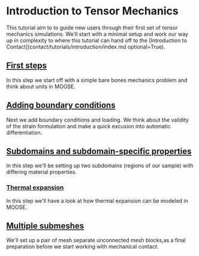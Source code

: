 # Introduction to Tensor Mechanics

This tutorial aim to to guide new users through their first set of tensor mechanics simulations. We'll start with a minimal setup and work our way up in complexity to where this tutorial can hand off to the [Introduction to Contact](contact/tutorials/introduction/index.md optional=True).

## [First steps](tensor_mechanics/tutorials/introduction/step01.md)

In this step we start off with a simple bare bones mechanics problem and think about
units in MOOSE.

## [Adding boundary conditions](tensor_mechanics/tutorials/introduction/step02.md)

Next we add boundary conditions and loading. We think about the validity of the
strain formulation and make a quick excusion into automatic differentiation.

## [Subdomains and subdomain-specific properties](tensor_mechanics/tutorials/introduction/step03.md)

In this step we'll be setting up two subdomains (regions of our sample) with
differing material properties.

### [Thermal expansion](tensor_mechanics/tutorials/introduction/step03a.md)

In this step we'll have a look at how thermal expansion can be modeled in MOOSE.

## [Multiple submeshes](tensor_mechanics/tutorials/introduction/step04.md)

We'll set up a pair of mesh separate unconnected mesh blocks,as a final
preparation before we start working with mechanical contact.
